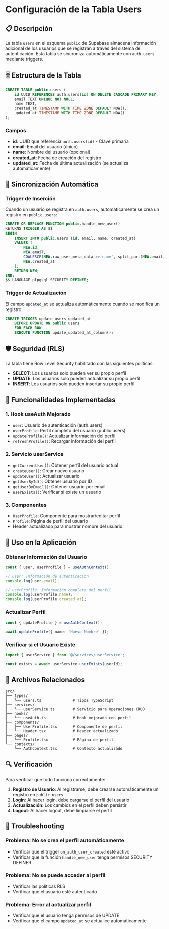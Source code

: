 # Configuración de la Tabla Users

## 📋 Descripción

La tabla `users` en el esquema `public` de Supabase almacena información adicional de los usuarios que se registran a través del sistema de autenticación. Esta tabla se sincroniza automáticamente con `auth.users` mediante triggers.

## 🗄️ Estructura de la Tabla

```sql
CREATE TABLE public.users (
    id UUID REFERENCES auth.users(id) ON DELETE CASCADE PRIMARY KEY,
    email TEXT UNIQUE NOT NULL,
    name TEXT,
    created_at TIMESTAMP WITH TIME ZONE DEFAULT NOW(),
    updated_at TIMESTAMP WITH TIME ZONE DEFAULT NOW()
);
```

### Campos

- **id**: UUID que referencia `auth.users(id)` - Clave primaria
- **email**: Email del usuario (único)
- **name**: Nombre del usuario (opcional)
- **created_at**: Fecha de creación del registro
- **updated_at**: Fecha de última actualización (se actualiza automáticamente)

## 🔄 Sincronización Automática

### Trigger de Inserción
Cuando un usuario se registra en `auth.users`, automáticamente se crea un registro en `public.users`:

```sql
CREATE OR REPLACE FUNCTION public.handle_new_user()
RETURNS TRIGGER AS $$
BEGIN
    INSERT INTO public.users (id, email, name, created_at)
    VALUES (
        NEW.id,
        NEW.email,
        COALESCE(NEW.raw_user_meta_data->>'name', split_part(NEW.email, '@', 1)),
        NEW.created_at
    );
    RETURN NEW;
END;
$$ LANGUAGE plpgsql SECURITY DEFINER;
```

### Trigger de Actualización
El campo `updated_at` se actualiza automáticamente cuando se modifica un registro:

```sql
CREATE TRIGGER update_users_updated_at 
    BEFORE UPDATE ON public.users 
    FOR EACH ROW 
    EXECUTE FUNCTION update_updated_at_column();
```

## 🛡️ Seguridad (RLS)

La tabla tiene Row Level Security habilitado con las siguientes políticas:

- **SELECT**: Los usuarios solo pueden ver su propio perfil
- **UPDATE**: Los usuarios solo pueden actualizar su propio perfil
- **INSERT**: Los usuarios solo pueden insertar su propio perfil

## 🔧 Funcionalidades Implementadas

### 1. Hook useAuth Mejorado
- `user`: Usuario de autenticación (auth.users)
- `userProfile`: Perfil completo del usuario (public.users)
- `updateProfile()`: Actualizar información del perfil
- `refreshProfile()`: Recargar información del perfil

### 2. Servicio userService
- `getCurrentUser()`: Obtener perfil del usuario actual
- `createUser()`: Crear nuevo usuario
- `updateUser()`: Actualizar usuario
- `getUserById()`: Obtener usuario por ID
- `getUserByEmail()`: Obtener usuario por email
- `userExists()`: Verificar si existe un usuario

### 3. Componentes
- `UserProfile`: Componente para mostrar/editar perfil
- `Profile`: Página de perfil del usuario
- Header actualizado para mostrar nombre del usuario

## 🚀 Uso en la Aplicación

### Obtener Información del Usuario
```typescript
const { user, userProfile } = useAuthContext();

// user: Información de autenticación
console.log(user.email);

// userProfile: Información completa del perfil
console.log(userProfile.name);
console.log(userProfile.created_at);
```

### Actualizar Perfil
```typescript
const { updateProfile } = useAuthContext();

await updateProfile({ name: 'Nuevo Nombre' });
```

### Verificar si el Usuario Existe
```typescript
import { userService } from '@/services/userService';

const exists = await userService.userExists(userId);
```

## 📁 Archivos Relacionados

```
src/
├── types/
│   └── users.ts              # Tipos TypeScript
├── services/
│   └── userService.ts        # Servicio para operaciones CRUD
├── hooks/
│   └── useAuth.ts            # Hook mejorado con perfil
├── components/
│   ├── UserProfile.tsx       # Componente de perfil
│   └── Header.tsx            # Header actualizado
├── pages/
│   └── Profile.tsx           # Página de perfil
└── contexts/
    └── AuthContext.tsx       # Contexto actualizado
```

## 🔍 Verificación

Para verificar que todo funciona correctamente:

1. **Registro de Usuario**: Al registrarse, debe crearse automáticamente un registro en `public.users`
2. **Login**: Al hacer login, debe cargarse el perfil del usuario
3. **Actualización**: Los cambios en el perfil deben persistir
4. **Logout**: Al hacer logout, debe limpiarse el perfil

## 🐛 Troubleshooting

### Problema: No se crea el perfil automáticamente
- Verificar que el trigger `on_auth_user_created` esté activo
- Verificar que la función `handle_new_user` tenga permisos SECURITY DEFINER

### Problema: No se puede acceder al perfil
- Verificar las políticas RLS
- Verificar que el usuario esté autenticado

### Problema: Error al actualizar perfil
- Verificar que el usuario tenga permisos de UPDATE
- Verificar que el campo `updated_at` se actualice automáticamente 